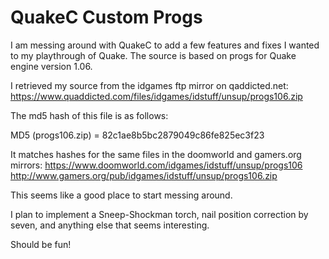 # QuakeC Custom Progs

I am messing around with QuakeC to add a few features and fixes I wanted to my playthrough of Quake. The source is based on progs for Quake engine version 1.06.

I retrieved my source from the idgames ftp mirror on qaddicted.net:
https://www.quaddicted.com/files/idgames/idstuff/unsup/progs106.zip

The md5 hash of this file is as follows:

MD5 (progs106.zip) = 82c1ae8b5bc2879049c86fe825ec3f23

It matches hashes for the same files in the doomworld and gamers.org mirrors:
https://www.doomworld.com/idgames/idstuff/unsup/progs106
http://www.gamers.org/pub/idgames/idstuff/unsup/progs106.zip

This seems like a good place to start messing around.

I plan to implement a Sneep-Shockman torch, nail position correction by seven, and anything else that seems interesting.

Should be fun!
